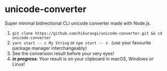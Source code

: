 # unicode-converter
Super minimal bidirectional CLI unicode converter made with Node.js.

1. `git clone https://github.com/hikurangi/unicode-converter.git && cd unicode-converter`
2. `yarn start -- c My String` or `npm start -- s ` (use your favourite package manager interchangeably)
3. See the conversion result before your very eyes!
4. _**in progress**_: Your result is on your clipboard in macOS, Windows or Linux!
